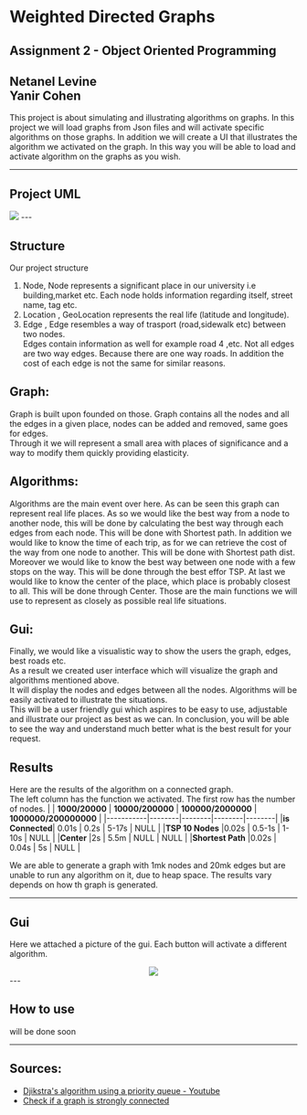 # Weighted Directed Graphs
## Assignment 2 - Object Oriented Programming 
**Netanel Levine**   
**Yanir Cohen**    
--- 
This project is about simulating and illustrating algorithms on graphs. In this project we will load graphs from Json files and will activate specific algorithms on those graphs. In addition we will create a UI that illustrates the algorithm we activated on the graph.
In this way you will be able to load and activate algorithm on the graphs as you wish.
 
---
## Project UML

<img src="https://github.com/netanellevine/Weighted_Graph_Algorithms/blob/main/uml/Arcithecture.png">
---

## Structure  

Our project structure
1. Node, Node represents a significant place in our university i.e building,market etc.
Each node holds information regarding itself, street name, tag etc.    
3. Location , GeoLocation represents the real life (latitude and longitude).    
5. Edge , Edge resembles a way of trasport (road,sidewalk etc) between two nodes.  
Edges contain information as well for example road 4 ,etc.
Not all edges are two way edges. Because there are one way roads.
In addition the cost of each edge is not the same for similar reasons.

## Graph:
Graph is built upon founded on those.
Graph contains all the nodes and all the edges in a given place, nodes can be added and removed, same goes for edges.  
Through it we will represent a small area with places of significance and a way to modify them quickly providing elasticity.

## Algorithms:
Algorithms are the main event over here. As can be seen this graph can represent real life places.
As so we would like the best way from a node to another node, this will be done by calculating the best way through each edges from each node. This will be done with Shortest path.
In addition we would like to know the time of each trip, as for we can retrieve the cost of the way from one node to another. This will be done with Shortest path dist.
Moreover we would like to know the best way between one node with a few stops on the way. This will be done through the best effor TSP.
At last we would like to know the center of the place, which place is probably closest to all. This will be done through Center.
Those are the main functions we will use to represent as closely as possible real life situations.  

## Gui:
Finally, we would like a visualistic way to show the users the graph, edges, best roads etc.  
As a result we created user interface which will visualize the graph and algorithms mentioned above.  
It will display the nodes and edges between all the nodes. Algorithms will be easily activated to illustrate the situations.  
This will be a user friendly gui which aspires to be easy to use, adjustable and illustrate our project as best as we can.
In conclusion, you will be able to see the way and understand much better what is the best result for your request.

## Results
Here are the results of the algorithm on a connected graph.  
The left column has the function we activated. The first row has the number of nodes.
|        | **1000/20000** | **10000/200000** | **100000/2000000** | **1000000/200000000** |
|-----------|--------|--------|--------|--------|
|**is Connected**|	0.01s	 | 0.2s  |	 5-17s  | NULL  | 
|**TSP 10 Nodes** |0.02s	 | 0.5-1s   |	1-10s  | NULL  | 
|**Center** |2s	 | 5.5m   |	NULL   | NULL  | 
|**Shortest Path** |0.02s | 0.04s   |	5s   | NULL  | 
  
We are able to generate a graph with 1mk nodes and 20mk edges but are unable to run any algorithm on it, due to heap space.
The results vary depends on how th graph is generated.

---
## Gui 
Here we attached a picture of the gui.
Each button will activate a different algorithm.
<div align="center">
    <img src="https://github.com/netanellevine/Weighted_Graph_Algorithms/blob/main/gui/graph.PNG">
 </div>
---

## How to use
will be done soon

---
## Sources:

  - <a href="https://www.youtube.com/watch?v=CerlT7tTZfY&t">Djikstra's algorithm using a priority queue - Youtube</a>
  - <a href="https://www.geeksforgeeks.org/connectivity-in-a-directed-graph/">Check if a graph is strongly connected</a>

